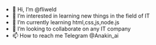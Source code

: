 - 👋 Hi, I’m @fliweld
- 👀 I’m interested in learning new things in the field of IT
- 🌱 I’m currently learning html,css,js,node.js
- 💞️ I’m looking to collaborate on any IT company
- 📫 How to reach me Telegram @Anakin_ai

<!---
fliweld/fliweld is a ✨ special ✨ repository because its `README.md` (this file) appears on your GitHub profile.
You can click the Preview link to take a look at your changes.
--->
